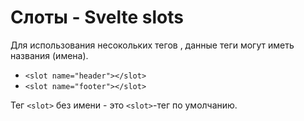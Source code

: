 #  Слоты - Svelte slots

Для использования несокольких тегов <slot>, данные теги могут иметь названия (имена). 

- `<slot name="header"></slot>`
- `<slot name="footer"></slot>`

Тег `<slot>` без имени - это `<slot>`-тег по умолчанию.